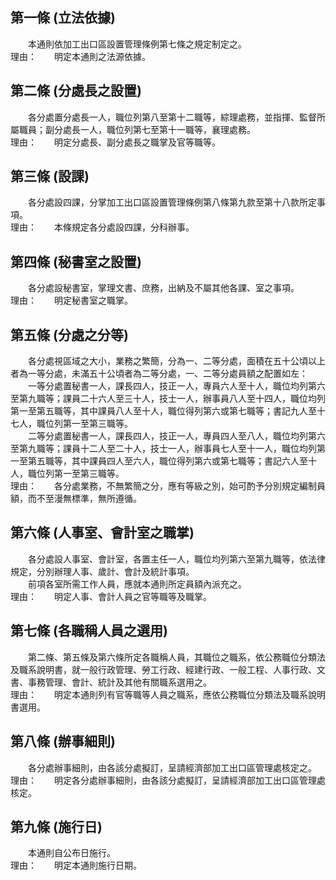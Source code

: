 第一條 (立法依據)
-----------------
　　本通則依加工出口區設置管理條例第七條之規定制定之。  
理由：　　明定本通則之法源依據。

第二條 (分處長之設置)
---------------------
　　各分處置分處長一人，職位列第八至第十二職等，綜理處務，並指揮、監督所屬職員；副分處長一人，職位列第七至第十一職等，襄理處務。  
理由：　　明定分處長、副分處長之職掌及官等職等。

第三條 (設課)
-------------
　　各分處設四課，分掌加工出口區設置管理條例第八條第九款至第十八款所定事項。  
理由：　　本條規定各分處設四課，分科辦事。

第四條 (秘書室之設置)
---------------------
　　各分處設秘書室，掌理文書、庶務，出納及不屬其他各課、室之事項。  
理由：　　明定秘書室之職掌。

第五條 (分處之分等)
-------------------
　　各分處視區域之大小，業務之繁簡，分為一、二等分處，面積在五十公頃以上者為一等分處，未滿五十公頃者為二等分處，一、二等分處員額之配置如左：  
　　一等分處置秘書一人，課長四人，技正一人，專員六人至十人，職位均列第六至第九職等；課員二十六人至三十人，技士一人，辦事員八人至十四人，職位均列第一至第五職等，其中課員八人至十人，職位得列第六或第七職等；書記九人至十七人，職位列第一至第三職等。  
　　二等分處置秘書一人，課長四人，技正一人，專員四人至八人，職位均列第六至第九職等；課員十二人至二十人，技士一人，辦事員七人至十一人，職位均列第一至第五職等，其中課員四人至六人，職位得列第六或第七職等；書記六人至十人，職位列第一至第三職等。  
理由：　　各分處業務，不無繁簡之分，應有等級之別，始可酌予分別規定編制員額，而不至漫無標準，無所遵循。

第六條 (人事室、會計室之職掌)
-----------------------------
　　各分處設人事室、會計室，各置主任一人，職位均列第六至第九職等，依法律規定，分別辦理人事、歲計、會計及統計事項。  
　　前項各室所需工作人員，應就本通則所定員額內派充之。  
理由：　　明定人事、會計人員之官等職等及職掌。

第七條 (各職稱人員之選用)
-------------------------
　　第二條、第五條及第六條所定各職稱人員，其職位之職系，依公務職位分類法及職系說明書，就一般行政管理、勞工行政、經建行政、一般工程、人事行政、文書、事務管理、會計、統計及其他有關職系選用之。  
理由：　　明定本通則列有官等職等人員之職系，應依公務職位分類法及職系說明書選用。

第八條 (辦事細則)
-----------------
　　各分處辦事細則，由各該分處擬訂，呈請經濟部加工出口區管理處核定之。  
理由：　　明定各分處辦事細則，由各該分處擬訂，呈請經濟部加工出口區管理處核定。

第九條 (施行日)
---------------
　　本通則自公布日施行。  
理由：　　明定本通則施行日期。